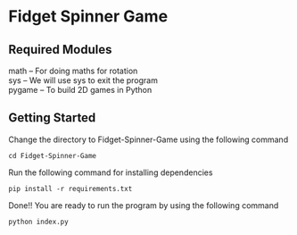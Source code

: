 # Fidget Spinner Game

## Required Modules

math – For doing maths for rotation
<br/>
sys – We will use sys to exit the program
<br/>
pygame – To build 2D games in Python
<br/>

## Getting Started
Change the directory to Fidget-Spinner-Game using the following command

`cd Fidget-Spinner-Game`

Run the following command for installing dependencies

`pip install -r requirements.txt`

Done!! You are ready to run the program by using the following command

`python index.py`
